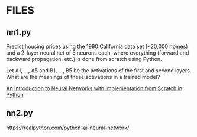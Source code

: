 # FILES

## nn1.py

Predict housing prices using the 1990 California data set (~20,000 homes)
and a 2-layer neural net of 5 neurons each, where everything (forward and backward propagation, etc.) is done from scratch using Python.

Let A1, ..., A5 and B1, ..., B5 be the activations of the 
first and second layers.  What are the meanings of these activations
in a trained model?

[An Introduction to Neural Networks with Implementation from Scratch in Python](https://towardsdatascience.com/an-introduction-to-neural-networks-with-implementation-from-scratch-using-python-da4b6a45c05b)


## nn2.py

https://realpython.com/python-ai-neural-network/
